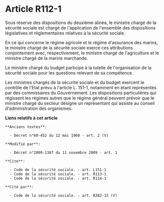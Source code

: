 # Article R112-1

Sous réserve des dispositions du deuxième alinéa, le ministre chargé de la sécurité sociale est chargé de l'application de
l'ensemble des dispositions législatives et réglementaires relatives à la sécurité sociale. 

En ce qui concerne le régime agricole et le régime d'assurance des marins, le ministre chargé de la sécurité sociale exerce
ces attributions conjointement avec, respectivement, le ministre chargé de l'agriculture et le ministre chargé de la marine
marchande. 

Le ministre chargé du budget participe à la tutelle de l'organisation de la sécurité sociale pour les questions relevant de
sa compétence. 

Les ministres chargés de la sécurité sociale et du budget exercent le contrôle de l'Etat prévu à l'article L. 151-1,
notamment en étant représentés par des commissaires du Gouvernement. Les dispositions particulières qui régissent les régimes
autres que le régime général peuvent prévoir que le ministre chargé du secteur désigne un représentant qui assiste au conseil
d'administration des organismes.

**Liens relatifs à cet article**

	**Anciens textes**:

	  - Décret n°60-452 du 12 mai 1960 - art. 2 (V)

	**Modifié par**:

	  - Décret n°2009-1387 du 11 novembre 2009 - art. 1

	**Cite**:

	  - Code de la sécurité sociale. - art. L151-1
	  - Code de la sécurité sociale. - art. R113-1
	  - Code de la sécurité sociale. - art. R114-1

	**Cité par**:

	  - Code de la sécurité sociale. - art. R382-15 (V)
